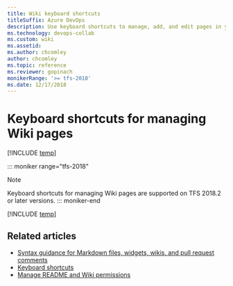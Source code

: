 ```yaml
---
title: Wiki keyboard shortcuts 
titleSuffix: Azure DevOps 
description: Use keyboard shortcuts to manage, add, and edit pages in your built-in team project wiki in Azure DevOps
ms.technology: devops-collab
ms.custom: wiki
ms.assetid:  
ms.author: chcomley
author: chcomley
ms.topic: reference
ms.reviewer: gopinach
monikerRange: '>= tfs-2018'
ms.date: 12/17/2018  
---
```


# Keyboard shortcuts for managing Wiki pages

[!INCLUDE [temp](../../includes/version-vsts-tfs-2018.md)]

::: moniker range="tfs-2018"

> [!NOTE]  
> Keyboard shortcuts for managing Wiki pages are supported on TFS 2018.2 or later versions.
> ::: moniker-end

[!INCLUDE [temp](../../includes/keyboard-shortcuts/wiki-shortcuts.md)]

## Related articles

* [Syntax guidance for Markdown files, widgets, wikis, and pull request comments](../../reference/markdown-guidance.md)
* [Keyboard shortcuts](../navigation/keyboard-shortcuts.md)
* [Manage README and Wiki permissions](manage-readme-wiki-permissions.md)
